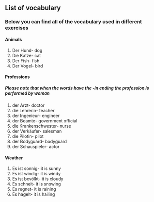 
<h2>List of vocabulary</h2>
<h3>Below you can find all of the vocabulary used in different exercises</h3>

<h4>Animals</h4>
<ol>
  <li>Der Hund- dog</li>
  <li>Die Katze- cat</li>
  <li>Der Fish- fish</li>
  <li>Der Vogel- bird</li>
</ol>  

<h4>Professions</h4>
<h5>Please note that when the words have the -in ending the profession is performed by woman</h5>
<ol>
  <li>der Arzt- doctor</li>
  <li>die Lehrerin- teacher</li>
  <li>der Ingenieur- engineer</li>
  <li>der Beamte- government official</li>
  <li>die Krankenschwester- nurse</li>
  <li>der Verkäufer- salesman</li>
  <li>die Pilotin- pilot</li>
  <li>der Bodyguard- bodyguard</li>
  <li>der Schauspieler- actor</li>
</ol> 

<h4>Weather</h4>
<ol>
<li>Es ist sonnig- it is sunny</li>
<li>Es ist windig- it is windy</li>
<li>Es ist bevölkt- it is cloudy</li>
<li>Es schneit- it is snowing</li>
<li>Es regnet- it is raining</li>
<li>Es hagelt- it is hailing</li>
</ol>
